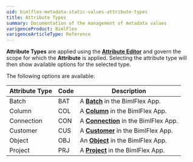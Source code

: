 ```yaml
---
uid: bimlflex-metadata-static-values-attribute-types
title: Attribute Types
summary: Documentation of the management of metadata values
varigenceProduct: BimlFlex
varigenceArticleType: Reference
---
```

<!--
Attribute Types
Header not included because it is used in different ways
-->
**Attribute Types** are applied using the [**Attribute Editor**](xref:bimlflex-attribute-editor) and govern the scope for which the **Attribute** is applied. Selecting the attribute type will then show available options for the selected type.

The following options are available:

| Attribute Type  | Code | Description                          |
| --------------- | ---- | ------------------------------------ |
| Batch           | BAT  | A [**Batch**](xref:bimlflex-reference-documentation-batch-entity) in the BimlFlex App.      |
| Column          | COL  | A [**Column**](xref:bimlflex-reference-documentation-column-entity) in the BimlFlex App.     |
| Connection      | CON  | A [**Connection**](xref:bimlflex-reference-documentation-connection-entity) in the BimlFlex App. |
| Customer        | CUS  | A [**Customer**](xref:bimlflex-reference-documentation-customer-entity) in the BimlFlex App.   |
| Object          | OBJ  | An [**Object**](xref:bimlflex-reference-documentation-object-entity) in the BimlFlex App.    |
| Project         | PRJ  | A [**Project**](xref:bimlflex-reference-documentation-project-entity) in the BimlFlex App.    |
